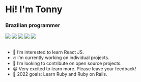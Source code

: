 # **Hi! I'm Tonny**
### Brazilian programmer

<div>
  <a href="https://www.instagram.com/tonnygabriell/"><img src="https://img.shields.io/badge/Instagram-E4405F?style=for-the-badge&logo=instagram&logoColor=white"></a>
  <a href="https://www.linkedin.com/in/anthonny-gabriell-marins-alves-0a4b34216/"><img src="https://img.shields.io/badge/LinkedIn-0077B5?style=for-the-badge&logo=linkedin&logoColor=white"></a>
  <a href="https://www.youtube.com/channel/UCImPvm8dXUYjxjMc1hsTn0w"><img src="https://img.shields.io/badge/YouTube-FF0000?style=for-the-badge&logo=youtube&logoColor=white"></a>
  <a href="https://www.twitch.tv/tonny616"><img src="https://img.shields.io/badge/Twitch-9146FF?style=for-the-badge&logo=twitch&logoColor=white"></a>
  <a href="mailto:anthonny14gabriell@gmail.com"><img src="https://img.shields.io/badge/Gmail-D14836?style=for-the-badge&logo=gmail&logoColor=white"></a>
</div>

<br>

- 👀 I’m interested to learn React JS.
- 🔥 I’m currently working on individual projects.
- 💞 I’m looking to contribute on open source projects.
- 😁 Very excited to learn more. Please leave your feedback!
- 🥅 2022 goals: Learn Ruby and Ruby on Rails.  
